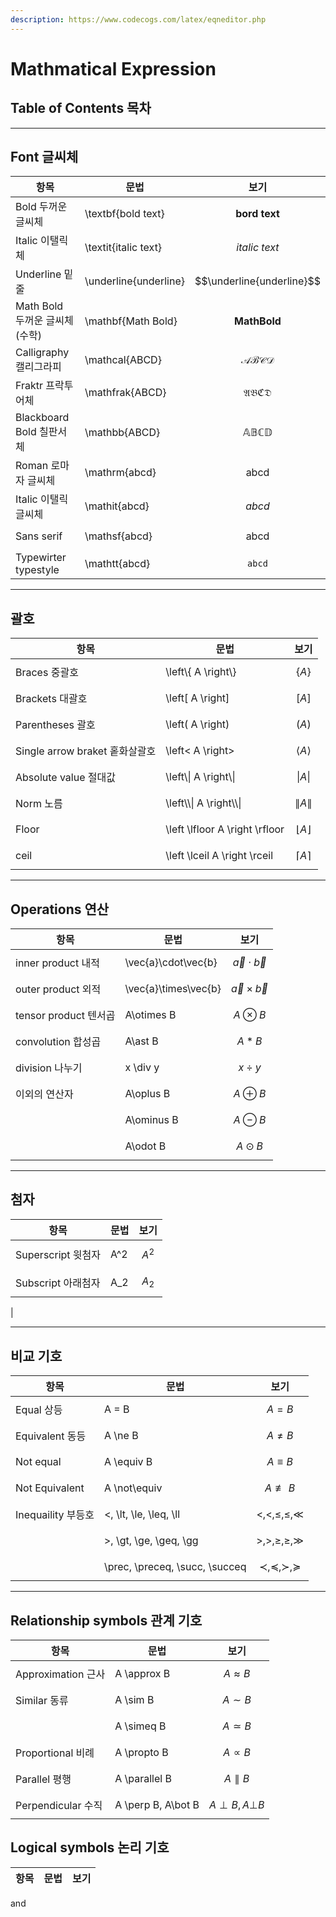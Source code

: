 ```yaml
---
description: https://www.codecogs.com/latex/eqneditor.php
---
```


# Mathmatical Expression

## Table of Contents 목차

___

## Font 글씨체

| 항목                          | 문법                  | 보기                      |
| ----------------------------- | --------------------- | ------------------------- |
| Bold 두꺼운 글씨체            | \textbf{bold text}    | $$\textbf{bord text}$$    |
| Italic 이탤릭체               | \textit{italic text}  | $$\textit{italic text}$$  |
| Underline 밑줄                | \underline{underline} | $$\underline{underline}$$ |
| Math Bold 두꺼운 글씨체(수학) | \mathbf{Math Bold}    | $$\mathbf{Math Bold}$$    |
| Calligraphy 캘리그라피        | \mathcal{ABCD}        | $$\mathcal{ABCD}$$        |
| Fraktr 프락투어체             | \mathfrak{ABCD}       | $$\mathfrak{ABCD}$$       |
| Blackboard Bold 칠판서체      | \mathbb{ABCD}         | $$\mathbb{ABCD}$$         |
| Roman 로마자 글씨체           | \mathrm{abcd}         | $$\mathrm{abcd}$$         |
| Italic 이탤릭 글씨체          | \mathit{abcd}         | $$\mathit{abcd}$$         |
| Sans serif                    | \mathsf{abcd}         | $$\mathsf{abcd}$$         |
| Typewirter typestyle          | \mathtt{abcd}         | $$\mathtt{abcd}$$         |

___

## 괄호

| 항목                           | 문법                   | 보기                  |
| ------------------------------ | ---------------------- | --------------------- |
| Braces 중괄호                  | \left\\{ A \right\\}   | $$\left\{A \right\}$$ |
| Brackets 대괄호                | \left[ A \right]       | $$\left[A \right]$$   |
| Parentheses 괄호               | \left( A \right)       | $$\left(A \right)$$   |
| Single arrow braket 홑화살괄호 | \left< A \right>       | $$\left< A \right>$$  |
| Absolute value 절대값          | \left\\\| A \right\\\| | $$\left\| A \right\|$$ |
| Norm 노름                      | \left\\\\\| A \right\\\\\|| $$\left\\| A \right \\|$$           |
Floor | \left \lfloor A \right \rfloor| $$\left \lfloor A \right \rfloor$$
ceil | \left \lceil A \right \rceil | $$\left \lceil A \right \rceil$$

___

## Operations 연산

| 항목                  | 문법                            | 보기                     |
| --------------------- | ------------------------------- | ------------------------ |
| inner product 내적    | \vec{a}\cdot\vec{b}             | $$\vec{a}\cdot\vec{b}$$  |
| outer product 외적    | \vec{a}\times\vec{b}            | $$\vec{a}\times\vec{b}$$ |
| tensor product 텐서곱 | A\otimes B                      | $$A\otimes B$$           |
| convolution 합성곱    | A\ast B                         | $$A\ast B$$              |
| division 나누기       | x \div y                        | $$x\div y$$              |
| 이외의 연산자         | A\oplus B | $$A\oplus B$$
||A\ominus B |  $$A\ominus B$$
||A\odot B| $$A\odot B$$

___

## 첨자

| 항목                      | 문법              | 보기                   |
| ------------------------- | ----------------- | ---------------------- |
| Superscript 윗첨자        | A^2               | $$A^2$$                |
| Subscript 아래첨자        | A_2               | $$A_2$$                |
| 

___

## 비교 기호

| 항목                      | 문법              | 보기                   |
| ------------------------- | ----------------- | ---------------------- |
Equal 상등| A = B | $$A = B$$
Equivalent 동등 | A \ne B | $$A\ne B$$
Not equal | A \equiv B | $$A\equiv B$$
Not Equivalent | A \not\equiv | $$A\not\equiv B$$
Inequaility 부등호 | <, \lt, \le, \leq, \ll | $$<,\lt,\le,\leq,\ll$$
| | >, \gt, \ge, \geq, \gg | $$>,\gt,\ge,\geq,\gg$$
| | \prec, \preceq, \succ, \succeq | $$\prec, \preceq, \succ, \succeq$$

___

## Relationship symbols 관계 기호

| 항목                      | 문법              | 보기                   |
| ------------------------- | ----------------- | ---------------------- |
|Approximation 근사| A \approx B | $$A\approx B$$
Similar 동류| A \sim B | $$A\sim B$$
||A \simeq B | $$A\simeq B$$
| Proportional 비례 | A \propto B | $$A\propto B$$
| Parallel 평행 | A \parallel B | $$A\parallel B$$
| Perpendicular 수직 | A \perp B, A\bot B | $$A\perp B, A\bot B$$

## Logical symbols 논리 기호

| 항목                      | 문법              | 보기                   |
| ------------------------- | ----------------- | ---------------------- |
and